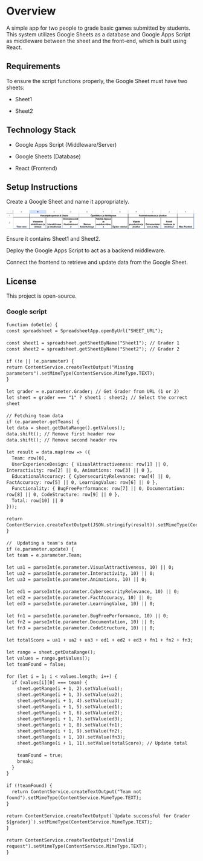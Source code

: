 # Overview

A simple app for two people to grade basic games submitted by students. This system utilizes Google Sheets as a database and Google Apps Script as middleware between the sheet and the front-end, which is built using React.

## Requirements

To ensure the script functions properly, the Google Sheet must have two sheets:

- Sheet1

- Sheet2

## Technology Stack

- Google Apps Script (Middleware/Server)

- Google Sheets (Database)

- React (Frontend)

## Setup Instructions

Create a Google Sheet and name it appropriately.

![Sheet Header](https://github.com/KaarelVv/grading_system/blob/devKaarel/public/Header.png)

Ensure it contains Sheet1 and Sheet2.

Deploy the Google Apps Script to act as a backend middleware.

Connect the frontend to retrieve and update data from the Google Sheet.

## License

This project is open-source.

### Google script 
    
    function doGet(e) {
    const spreadsheet = SpreadsheetApp.openByUrl("SHEET_URL");
  
    const sheet1 = spreadsheet.getSheetByName("Sheet1"); // Grader 1
    const sheet2 = spreadsheet.getSheetByName("Sheet2"); // Grader 2

    if (!e || !e.parameter) {
    return ContentService.createTextOutput("Missing parameters").setMimeType(ContentService.MimeType.TEXT);
    }

    let grader = e.parameter.Grader; // Get Grader from URL (1 or 2)
    let sheet = grader === "1" ? sheet1 : sheet2; // Select the correct sheet

    // Fetching team data
    if (e.parameter.getTeams) {
    let data = sheet.getDataRange().getValues();
    data.shift(); // Remove first header row
    data.shift(); // Remove second header row

    let result = data.map(row => ({
      Team: row[0],
      UserExperienceDesign: { VisualAttractiveness: row[1] || 0, Interactivity: row[2] || 0, Animations: row[3] || 0 },
      EducationalAccuracy: { CybersecurityRelevance: row[4] || 0, FactAccuracy: row[5] || 0, LearningValue: row[6] || 0 },
      Functionality: { BugFreePerformance: row[7] || 0, Documentation: row[8] || 0, CodeStructure: row[9] || 0 },
      Total: row[10] || 0
    }));

    return ContentService.createTextOutput(JSON.stringify(result)).setMimeType(ContentService.MimeType.JSON);
    }

    //  Updating a team's data
    if (e.parameter.update) {
    let team = e.parameter.Team;

    let ua1 = parseInt(e.parameter.VisualAttractiveness, 10) || 0;
    let ua2 = parseInt(e.parameter.Interactivity, 10) || 0;
    let ua3 = parseInt(e.parameter.Animations, 10) || 0;

    let ed1 = parseInt(e.parameter.CybersecurityRelevance, 10) || 0;
    let ed2 = parseInt(e.parameter.FactAccuracy, 10) || 0;
    let ed3 = parseInt(e.parameter.LearningValue, 10) || 0;

    let fn1 = parseInt(e.parameter.BugFreePerformance, 10) || 0;
    let fn2 = parseInt(e.parameter.Documentation, 10) || 0;
    let fn3 = parseInt(e.parameter.CodeStructure, 10) || 0;

    let totalScore = ua1 + ua2 + ua3 + ed1 + ed2 + ed3 + fn1 + fn2 + fn3;

    let range = sheet.getDataRange();
    let values = range.getValues();
    let teamFound = false;

    for (let i = 1; i < values.length; i++) {
      if (values[i][0] === team) {
        sheet.getRange(i + 1, 2).setValue(ua1);
        sheet.getRange(i + 1, 3).setValue(ua2);
        sheet.getRange(i + 1, 4).setValue(ua3);
        sheet.getRange(i + 1, 5).setValue(ed1);
        sheet.getRange(i + 1, 6).setValue(ed2);
        sheet.getRange(i + 1, 7).setValue(ed3);
        sheet.getRange(i + 1, 8).setValue(fn1);
        sheet.getRange(i + 1, 9).setValue(fn2);
        sheet.getRange(i + 1, 10).setValue(fn3);
        sheet.getRange(i + 1, 11).setValue(totalScore); // Update total

        teamFound = true;
        break;
      }
    }

    if (!teamFound) {
      return ContentService.createTextOutput("Team not found").setMimeType(ContentService.MimeType.TEXT);
    }

    return ContentService.createTextOutput(`Update successful for Grader ${grader}`).setMimeType(ContentService.MimeType.TEXT);
    }

    return ContentService.createTextOutput("Invalid request").setMimeType(ContentService.MimeType.TEXT);
    }
